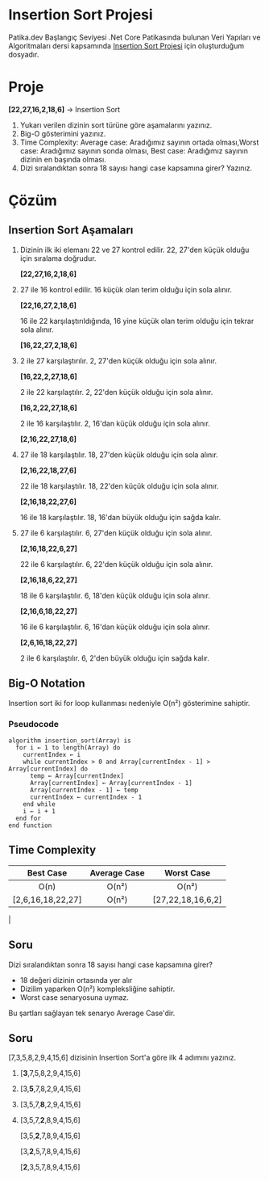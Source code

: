 # Insertion Sort Projesi

Patika.dev Başlangıç Seviyesi .Net Core Patikasında bulunan Veri Yapıları ve Algoritmaları dersi kapsamında [Insertion Sort Projesi](https://app.patika.dev/courses/veri-yapilari-ve-algoritmalar/insertion-sort-proje) için oluşturduğum dosyadır.

# Proje
**\[22,27,16,2,18,6\]** -> Insertion Sort
1.  Yukarı verilen dizinin sort türüne göre aşamalarını yazınız.
2.  Big-O gösterimini yazınız.
3.  Time Complexity: Average case: Aradığımız sayının ortada olması,Worst case: Aradığımız sayının sonda olması, Best case: Aradığımız sayının dizinin en başında olması.
4.  Dizi sıralandıktan sonra 18 sayısı hangi case kapsamına girer? Yazınız.

# Çözüm

## Insertion Sort Aşamaları
1.  Dizinin ilk iki elemanı 22 ve 27 kontrol edilir. 22, 27'den küçük olduğu için sıralama doğrudur.

    **\[22,27,16,2,18,6\]**  
2. 27 ile 16 kontrol edilir. 16 küçük olan terim olduğu için sola alınır.

    **\[22,16,27,2,18,6\]**  
    
    16 ile 22 karşılaştırıldığında, 16 yine küçük olan terim olduğu için tekrar sola alınır.
    
    **\[16,22,27,2,18,6\]**  
3. 2 ile 27 karşılaştırılır. 2, 27'den küçük olduğu için sola alınır. 

    **\[16,22,2,27,18,6\]**  
    
    2 ile 22 karşılaştılır. 2, 22'den küçük olduğu için sola alınır. 
    
    **\[16,2,22,27,18,6\]**  
    
    2 ile 16 karşılaştılır. 2, 16'dan küçük olduğu için sola alınır. 
        
    **\[2,16,22,27,18,6\]**  
4. 27 ile 18 karşılaştılır. 18, 27'den küçük olduğu için sola alınır. 

    **\[2,16,22,18,27,6\]**  
    
    22 ile 18 karşılaştılır. 18, 22'den küçük olduğu için sola alınır. 
    
    **\[2,16,18,22,27,6\]**  
    
    16 ile 18 karşılaştılır. 18, 16'dan büyük olduğu için sağda kalır. 

5. 27 ile 6 karşılaştılır. 6, 27'den küçük olduğu için sola alınır. 

    **\[2,16,18,22,6,27\]**  
    
    22 ile 6 karşılaştılır. 6, 22'den küçük olduğu için sola alınır. 
    
    **\[2,16,18,6,22,27\]** 
    
    18 ile 6 karşılaştılır. 6, 18'den küçük olduğu için sola alınır. 
    
    **\[2,16,6,18,22,27\]** 
    
    16 ile 6 karşılaştılır. 6, 16'dan küçük olduğu için sola alınır. 
    
    **\[2,6,16,18,22,27\]** 
    
    2 ile 6 karşılaştılır. 6, 2'den büyük olduğu için sağda kalır.

## Big-O Notation
Insertion sort iki for loop kullanması nedeniyle O(n²) gösterimine sahiptir.

### Pseudocode
```
algorithm insertion_sort(Array) is
  for i ← 1 to length(Array) do
    currentIndex ← i
    while currentIndex > 0 and Array[currentIndex - 1] > Array[currentIndex] do
      temp ← Array[currentIndex]
      Array[currentIndex] ← Array[currentIndex - 1]
      Array[currentIndex - 1] ← temp
      currentIndex ← currentIndex - 1
    end while
    i ← i + 1
  end for
end function
```
## Time Complexity
| Best Case     | Average Case  | Worst Case | 
|:-------------:|:-------------:|:-------------:|
| O(n)          | O(n²)         | O(n²)      |
|[2,6,16,18,22,27]| O(n²)         |[27,22,18,16,6,2]  
|
## Soru
Dizi sıralandıktan sonra 18 sayısı hangi case kapsamına girer?

- 18 değeri dizinin ortasında yer alır 
- Dizilim yaparken O(n²) kompleksliğine sahiptir.
- Worst case senaryosuna uymaz. 

Bu şartları sağlayan tek senaryo Average Case'dir.

## Soru
[7,3,5,8,2,9,4,15,6] dizisinin Insertion Sort'a göre ilk 4 adımını yazınız.

1. [**3**,7,5,8,2,9,4,15,6]

2. [3,**5**,7,8,2,9,4,15,6]

3. [3,5,7,**8**,2,9,4,15,6]

4. [3,5,7,**2**,8,9,4,15,6]

    [3,5,**2**,7,8,9,4,15,6]

    [3,**2**,5,7,8,9,4,15,6]    

    [**2**,3,5,7,8,9,4,15,6]
